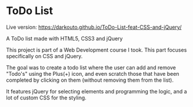# ToDo List

Live version: https://darkouto.github.io/ToDo-List-feat-CSS-and-jQuery/

A ToDo list made with HTML5, CSS3 and jQuery

This project is part of a Web Development course I took. This part focuses specifically on CSS and jQuery.

The goal was to create a todo list where the user can add and remove "Todo's" using the Plus(+) icon, and even scratch those that have been completed by clicking on them (without removing them from the list).

It features jQuery for selecting elements and programming the logic, and a lot of custom CSS for the styling.
